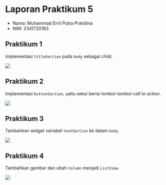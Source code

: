 # Laporan Praktikum 5

- Nama: Muhammad Erril Putra Pratidina
- NIM: 2341720183

## Praktikum 1

Implementasi `titleSection` pada `body` sebagai child.

![](attachments/Screenshot%202025-10-14%20153051.png)


## Praktikum 2

Implementasi `buttonSection`, yaitu seksi berisi tombol-tombol *call to action*.

![](attachments/Screenshot%202025-10-14%20153307.png)

## Praktikum 3

Tambahkan widget variabel `textSection` ke dalam `body`.

![](attachments/Screenshot%202025-10-14%20153400.png)


## Praktikum 4

Tambahkan gambar dan ubah `Column` menjadi `ListView`.

![](attachments/Screenshot%202025-10-14%20153448.png)